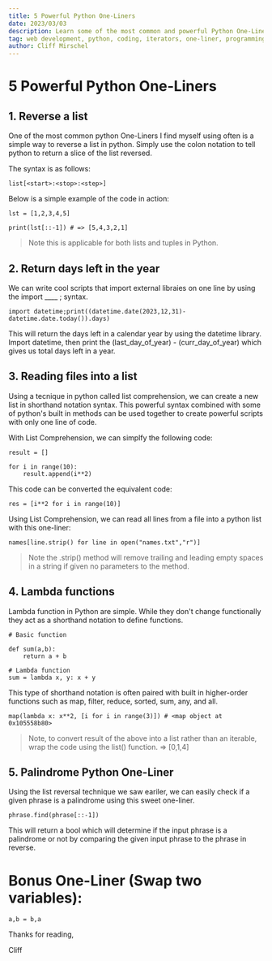 ```yaml
---
title: 5 Powerful Python One-Liners
date: 2023/03/03
description: Learn some of the most common and powerful Python One-Liners.
tag: web development, python, coding, iterators, one-liner, programming
author: Cliff Mirschel
---
```


# 5 Powerful Python One-Liners

##  1. Reverse a list

One of the most common python One-Liners I find myself using often is a simple way to reverse a list in python. Simply use the colon notation to tell python to return a slice of the list reversed.

The syntax is as follows:

```
list[<start>:<stop>:<step>]
```

Below is a simple example of the code in action:

```
lst = [1,2,3,4,5]

print(lst[::-1]) # => [5,4,3,2,1]
```

> Note this is applicable for both lists and tuples in Python. 

##  2. Return days left in the year

We can write cool scripts that import external libraies on one line by using the import ____ ; syntax.

```
import datetime;print((datetime.date(2023,12,31)-datetime.date.today()).days)
```

This will return the days left in a calendar year by using the datetime library. Import datetime, then print the (last_day_of_year) - (curr_day_of_year) which gives us total days left in a year.

##  3. Reading files into a list

Using a tecnique in python called list comprehension, we can create a new list in shorthand notation syntax. This powerful syntax combined with some of python's built in methods can be used together to create powerful scripts with only one line of code.

With List Comprehension, we can simplfy the following code:

```
result = []

for i in range(10):
    result.append(i**2)
```

This code can be converted the equivalent code:

```
res = [i**2 for i in range(10)]
```

Using List Comprehension, we can read all lines from a file into a python list with this one-liner:

```
names[line.strip() for line in open("names.txt","r")]
```

> Note the .strip() method will remove trailing and leading empty spaces in a string if given no parameters to the method.

## 4. Lambda functions

Lambda function in Python are simple. While they don't change functionally they act as a shorthand notation to define functions. 

```
# Basic function

def sum(a,b):
    return a + b

# Lambda function 
sum = lambda x, y: x + y
```

This type of shorthand notation is often paired with built in higher-order functions such as map, filter, reduce, sorted, sum, any, and all. 

```
map(lambda x: x**2, [i for i in range(3)]) # <map object at 0x105558b80>
```
> Note, to convert result of the above into a list rather than an iterable, wrap the code using the list() function. => [0,1,4]

## 5. Palindrome Python One-Liner

Using the list reversal technique we saw eariler, we can easily check if a given phrase is a palindrome using this sweet one-liner.

```
phrase.find(phrase[::-1])
```

This will return a bool which will determine if the input phrase is a palindrome or not by comparing the given input phrase to the phrase in reverse.

# Bonus One-Liner (Swap two variables):

```a,b = b,a ```


Thanks for reading, 

Cliff





